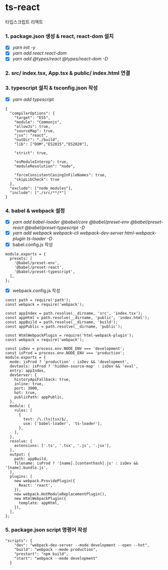 # ts-react

타입스크립트 리액트

### 1. package.json 생성 & react, react-dom 설치

- [x] _yarn init -y_
- [x] _yarn add react react-dom_
- [x] _yarn add @types/react @types/react-dom -D_

### 2. src/ index.tsx, App.tsx & public/ index.html 연결

### 3. typescript 설치 & tsconfig.json 작성

- [x] _yarn add typescript_

```
{
  "compilerOptions": {
    "target": "ES5",
    "module": "Commonjs",
    "allowJs": true,
    "sourceMap": true,
    "jsx": "react",
    "outDir": "./build",
    "lib": ["DOM","ES2015","ES2020"],

    "strict": true,

    "esModuleInterop": true,
    "moduleResolution": "node",

    "forceConsistentCasingInFileNames": true,
    "skipLibCheck": true
  },
  "exclude": ["node_modules"],
  "include": ["./src/**/*"]
}
```

### 4. babel & webpack 설정

- [x] _yarn add babel-loader @babel/core @babel/preset-env @babel/preset-react @babel/preset-typescript -D_
- [x] _yarn add webpack webpack-cli webpack-dev-server html-webpack-plugin ts-loader -D_
- [x] babel.config.js 작성

```
module.exports = {
  presets: [
    '@babel/preset-env',
    '@babel/preset-react',
    '@babel/preset-typescript',
  ],
};
```

- [x] webpack.config.js 작성

```
const path = require('path');
const webpack = require('webpack');

const appIndex = path.resolve(__dirname, 'src', 'index.tsx');
const appHtml = path.resolve(__dirname, 'public', 'index.html');
const appBuild = path.resolve(__dirname, 'build');
const appPublic = path.resolve(__dirname, 'public');

const HtmlWebpackPlugin = require('html-webpack-plugin');
const webpack = require('webpack');

const isDev = process.env.NODE_ENV === 'development';
const isProd = process.env.NODE_ENV === 'production';
module.exports = {
  mode: isProd ? 'production' : isDev && 'development',
  devtools: isProd ? 'hidden-source-map' : isDev && 'eval',
  entry: appIndex,
  devServer: {
    historyApiFallback: true,
    inline: true,
    port: 3000,
    hot: true,
    publicPath: appPublic,
  },
  module: {
    rules: [
      {
        test: /\.(ts|tsx)$/,
        use: ['babel-loader', 'ts-loader'],
      },
    ],
  },
  resolve: {
    extensions: ['.ts', '.tsx', '.js', '.jsx'],
  },
  output: {
    path: appBuild,
    filename: isProd ? '[name].[contenthash].js' : isDev && '[name].bundle.js',
  },
  plugins: [
    new webpack.ProvidePlugin({
      React: 'react',
    }),
    new webpack.HotModuleReplacementPlugin(),
    new HtmlWebpackPlugin({
      template: appHtml,
    }),
  ],
};
```

### 5. package.json script 명령어 작성

```
"scripts": {
    "dev": "webpack-dev-server --mode development --open --hot",
    "build": "webpack --mode production",
    "prestart": "npm build",
    "start": "webpack --mode development"
  }
```
